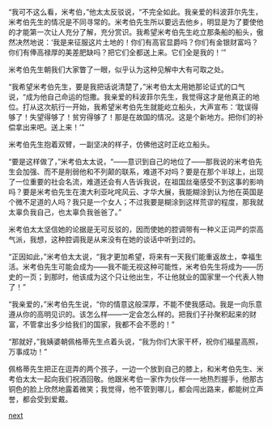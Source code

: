 
“我可不这么看，米考伯，”他太太反驳说，“不完全如此。我亲爱的科波菲尔先生，米考伯先生的情况是不同寻常的。米考伯先生所以要远去他乡，明显是为了要使他的才能第一次让人充分了解，充分赏识。我希望米考伯先生屹立那条船的船头，傲然决然地说：‘我是来征服这片土地的！你们有高官显爵吗？你们有金银财富吗？你们有俸高禄厚的美差肥缺吗？把它们全都送上来。它们全是我的！’”

米考伯先生朝我们大家瞥了一眼，似乎认为这种见解中大有可取之处。

“我希望米考伯先生，要是我把话说清楚了，”米考伯太太用她那论证式的口气说，“成为他自己命运的恺撒。我亲爱的科波菲尔先生，我觉得这才是他真正的地位。打从这次航行一开始，我希望米考伯先生就能屹立船头，大声宣布：‘耽误得够了！失望得够了！贫穷得够了！那是在故国的情况。这是个新地方。把你们的补偿拿出来吧。送上来！’”

米考伯先生抱着双臂，一副坚决的样子，仿佛他这时正屹立船头。

“要是这样做了，”米考伯太太说，“——意识到自己的地位了——那我说的米考伯先生会加强、而不是削弱他和不列颠的联系，难道不对吗？要是在那个半球上，出现了一位重要的社会名流，难道还会有人告诉我说，在祖国丝毫感受不到这事的影响吗？要是米考伯先生在澳大利亚叱咤风云、才华大展，我能糊涂到认为他在英国是个微不足道的人吗？我只是一个女人；不过我要是糊涂到这样荒谬的程度，那我就太辜负我自己，也太辜负我爸爸了。”

米考伯太太坚信她的论据是无可反驳的，因而使她的腔调带有一种义正词严的崇高气派，我想，这种腔调我是从来没有在她的谈话中听到过的。

“正因如此，”米考伯太太说，“我才更加希望，将来有一天我们能重返故土，幸福生活。米考伯先生可能会成为——我不能无视这种可能性，米考伯先生将成为——历史的一页；到那时，他该成为这个只让他出生，不让他就业的国家里一个代表人物了！”

“我亲爱的，”米考伯先生说，“你的情意这般深厚，不能不使我感动。我是一向乐意遵从你的高明见识的。该怎么样——一定会怎么样的。把我们子孙聚积起来的财富，不管拿出多少给我们的国家，我都不会不愿的！”

“那就好，”我姨婆朝佩格蒂先生点着头说，“我为你们大家干杯，祝你们福星高照，万事成功！”

佩格蒂先生把正在逗弄的两个孩子，一边一个放到自己的膝上，和米考伯先生、米考伯太太一起向我们祝酒回敬。他跟米考伯一家作为伙伴一一地热烈握手，他那古铜色的脸上欣然地露着微笑；我觉得，他不管到哪儿，都会闯出路来，都能树立声誉，都会受到爱戴。

[next](page717)